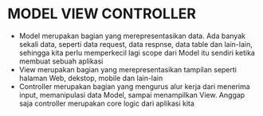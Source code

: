 # **MODEL VIEW CONTROLLER**

- Model merupakan bagian yang merepresentasikan data. Ada banyak sekali data, seperti data request, data respnse, data table dan lain-lain, sehingga kita perlu memperkecil lagi scope dari Model itu sendiri ketika membuat sebuah aplikasi
- View merupakan bagian yang merepresentasikan tampilan seperti halaman Web, dekstop, mobile dan lain-lain
- Controller merupakan bagian yang mengurus alur kerja dari menerima input, memanipulasi data Model, sampai menampilkan View. Anggap saja controller merupakan core logic dari aplikasi kita
